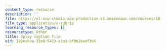 ```yaml
---
content_type: resource
description: ''
file: https://ol-ocw-studio-app-production.s3.amazonaws.com/courses/18-06sc-linear-algebra-fall-2011/182ecbaa32e05473a3a38f9b2baaf3d4_Y_Ac6KiQ1t0.vtt
file_type: application/x-subrip
learning_resource_types: []
resourcetype: Other
title: 3play caption file
uid: 182ecbaa-32e0-5473-a3a3-8f9b2baaf3d4
---
```

